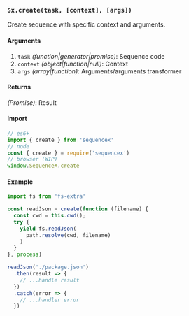 ### `Sx.create(task, [context], [args])`

Create sequence with specific context and arguments.

#### Arguments
1. `task` _(function|generator|promise)_: Sequence code
2. `context` _(object|function|null)_: Context
3. `args` _(array|function)_: Arguments/arguments transformer

#### Returns
*(Promise)*: Result

#### Import

```js
// es6+
import { create } from 'sequencex'
// node
const { create } = require('sequencex')
// browser (WIP)
window.SequenceX.create
```

#### Example
```js
import fs from 'fs-extra'

const readJson = create(function (filename) {
  const cwd = this.cwd();
  try {
    yield fs.readJson(
      path.resolve(cwd, filename)
    )
  }
}, process)

readJson('./package.json')
  .then(result => {
    // ...handle result
  })
  .catch(error => {
    // ...handler error
  })
```
